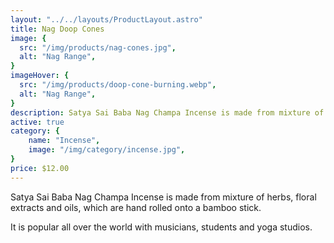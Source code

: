 ```yaml
---
layout: "../../layouts/ProductLayout.astro"
title: Nag Doop Cones
image: {
  src: "/img/products/nag-cones.jpg",
  alt: "Nag Range",
}
imageHover: {
  src: "/img/products/doop-cone-burning.webp",
  alt: "Nag Range",
}
description: Satya Sai Baba Nag Champa Incense is made from mixture of herbs, floral extracts and oils
active: true
category: {
    name: "Incense",
    image: "/img/category/incense.jpg",
}
price: $12.00
---
```


Satya Sai Baba Nag Champa Incense is made from mixture of herbs, floral extracts and oils, which are hand rolled onto a bamboo stick.

It is popular all over the world with musicians, students and yoga studios.